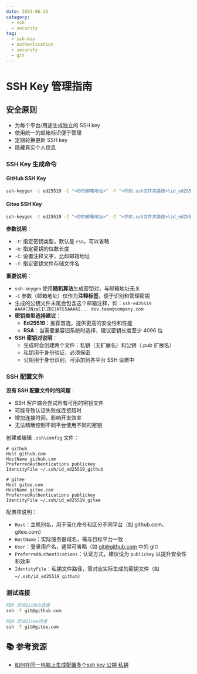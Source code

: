 ```yaml
---
date: 2025-06-25
category:
  - ssh
  - security
tag:
  - ssh-key
  - authentication
  - security
  - git
---
```


# SSH Key 管理指南

## 安全原则

- 为每个平台/用途生成独立的 SSH key
- 使用统一的邮箱标识便于管理
- 定期轮换更新 SSH key
- 隐藏真实个人信息

### SSH Key 生成命令

#### GitHub SSH Key

```cmd
ssh-keygen -t ed25519 -C "<你的邮箱地址>" -f "<你的.ssh文件夹路径>\id_ed25519_github"
```

#### Gitee SSH Key

```cmd
ssh-keygen -t ed25519 -C "<你的邮箱地址>" -f "<你的.ssh文件夹路径>\id_ed25519_gitee"
```

**参数说明**：

- `-t`: 指定密钥类型，默认是 `rsa`，可以省略
- `-b`: 指定密钥的位数长度
- `-C`: 设置注释文字，比如邮箱地址
- `-f`: 指定密钥文件存储文件名

**重要说明**：

- `ssh-keygen` 使用**随机算法**生成密钥对，与邮箱地址无关
- `-C` 参数（邮箱地址）仅作为**注释标签**，便于识别和管理密钥
- 生成的公钥文件末尾会包含这个邮箱注释，如：`ssh-ed25519 AAAAC3NzaC1lZDI1NTE5AAAAI... dev.team@company.com`
- **密钥类型选择建议**：
  - **Ed25519**：推荐首选，提供更高的安全性和性能
  - **RSA**：当需要兼容旧系统时选择，建议密钥长度至少 4096 位
- **SSH 密钥对说明**：
  - 生成时会创建两个文件：私钥（无扩展名）和公钥（.pub 扩展名）
  - 私钥用于身份验证，必须保密
  - 公钥用于身份识别，可添加到各平台 SSH 设置中

### SSH 配置文件

**没有 SSH 配置文件时的问题**：

- SSH 客户端会尝试所有可用的密钥文件
- 可能导致认证失败或连接超时
- 增加连接时间，影响开发效率
- 无法精确控制不同平台使用不同的密钥

创建或编辑 `.ssh\config` 文件：

```
# github
Host github.com
HostName github.com
PreferredAuthentications publickey
IdentityFile ~/.ssh/id_ed25519_github

# gitee
Host gitee.com
HostName gitee.com
PreferredAuthentications publickey
IdentityFile ~/.ssh/id_ed25519_gitee
```

配置项说明：

- `Host`：主机别名，用于简化命令和区分不同平台（如 github.com、gitee.com）
- `HostName`：实际服务器域名，需与目标平台一致
- `User`：登录用户名，通常可省略（如 git@github.com 中的 git）
- `PreferredAuthentications`：认证方式，建议设为 `publickey` 以提升安全性和效率
- `IdentityFile`：私钥文件路径，需对应实际生成的密钥文件（如 `~/.ssh/id_ed25519_github`）

### 测试连接

```cmd
REM 测试GitHub连接
ssh -T git@github.com

REM 测试Gitee连接
ssh -T git@gitee.com
```

## 📚 参考资源
- [如何在同一电脑上生成配置多个ssh key 公钥 私钥](https://blog.csdn.net/qq_55558061/article/details/124117445)
